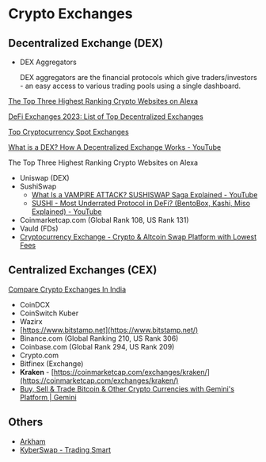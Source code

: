 # Crypto Exchanges

## Decentralized Exchange (DEX)

- DEX Aggregators

    DEX aggregators are the financial protocols which give traders/investors - an easy access to various trading pools using a single dashboard.

[The Top Three Highest Ranking Crypto Websites on Alexa](https://medium.com/@BountyBase/the-top-three-highest-ranking-crypto-websites-on-alexa-2a0afb0dbe61)

[DeFi Exchanges 2023: List of Top Decentralized Exchanges](https://milkroad.com/exchanges)

[Top Cryptocurrency Spot Exchanges](https://coinmarketcap.com/rankings/exchanges)

[What is a DEX? How A Decentralized Exchange Works - YouTube](https://www.youtube.com/watch?v=2tTVJL4bpTU)

The Top Three Highest Ranking Crypto Websites on Alexa

- Uniswap (DEX)
- SushiSwap
  - [What Is a VAMPIRE ATTACK? SUSHISWAP Saga Explained - YouTube](https://www.youtube.com/watch?v=UFjXwrCGuog&ab_channel=Finematics)
  - [SUSHI - Most Underrated Protocol in DeFi? (BentoBox, Kashi, Miso Explained) - YouTube](https://www.youtube.com/watch?v=Cbtvc8Eso_g)
- Coinmarketcap.com (Global Rank 108, US Rank 131)
- Vauld (FDs)
- [Cryptocurrency Exchange - Crypto & Altcoin Swap Platform with Lowest Fees](https://changelly.com/)

## Centralized Exchanges (CEX)

[Compare Crypto Exchanges In India](https://www.forbes.com/advisor/in/investing/cryptocurrency/best-crypto-exchange-in-india/)

- CoinDCX
- CoinSwitch Kuber
- Wazirx
- [https://www.bitstamp.net](https://www.bitstamp.net/)
- Binance.com (Global Ranking 210, US Rank 306)
- Coinbase.com (Global Rank 294, US Rank 209)
- Crypto.com
- Bitfinex (Exchange)
- **Kraken** - [https://coinmarketcap.com/exchanges/kraken/](https://coinmarketcap.com/exchanges/kraken/)
- [Buy, Sell & Trade Bitcoin & Other Crypto Currencies with Gemini's Platform | Gemini](https://www.gemini.com/)

## Others

- [Arkham](https://platform.arkhamintelligence.com/)
- [KyberSwap - Trading Smart](https://kyberswap.com/swap/polygon/wsteth-to-stmatic)

